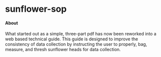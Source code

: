 # sunflower-sop

#### About

What started out as a simple, three-part pdf has now been reworked into a web based technical guide. This guide is designed to improve the consistency of data collection by instructing the user to properly, bag, measure, and thresh sunflower heads for data collection.


